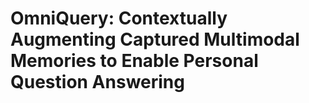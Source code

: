 # OmniQuery: Contextually Augmenting Captured Multimodal Memories to Enable Personal Question Answering
